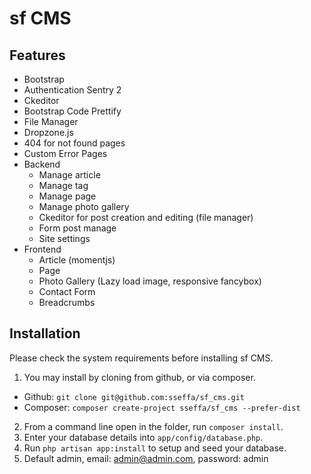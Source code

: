 sf CMS
=============

## Features

* Bootstrap
* Authentication Sentry 2
* Ckeditor
* Bootstrap Code Prettify
* File Manager
* Dropzone.js
* 404 for not found pages	
* Custom Error Pages  
* Backend	
  * Manage article
  * Manage tag
  * Manage page
  * Manage photo gallery
  * Ckeditor for post creation and editing (file manager)
  * Form post manage
  * Site settings
* Frontend
  * Article (momentjs)
  * Page
  * Photo Gallery (Lazy load image, responsive fancybox)
  * Contact Form
  * Breadcrumbs

## Installation

Please check the system requirements before installing sf CMS.  

1. You may install by cloning from github, or via composer.  
  * Github: `git clone git@github.com:sseffa/sf_cms.git`
  * Composer: `composer create-project sseffa/sf_cms --prefer-dist`
2. From a command line open in the folder, run `composer install`.  
3. Enter your database details into `app/config/database.php`.  
4. Run `php artisan app:install` to setup and seed your database.
5. Default admin, email: admin@admin.com, password: admin
